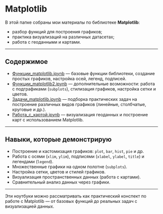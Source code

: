 # Matplotlib

В этой папке собраны мои материалы по библиотеке **Matplotlib**:

- разбор функций для построения графиков;
- практика визуализаций на различных датасетах;
- работа с геоданными и картами.

---

## Содержимое

- [Функции_matplotlib.ipynb](Функции_matplotlib.ipynb) — базовые функции библиотеки, создание простых графиков, настройка осей, легенд, подписей.
- [Функции_matplotlib2.ipynb](Функции_matplotlib2.ipynb) — дополнительные возможности: работа с подграфиками (`subplots`), стилизация графиков, настройка сетки и цветов.
- [Задачи_matplotlib.ipynb](Задачи_matplotlib.ipynb) — подборка практических задач на построение различных видов графиков (линейные, столбчатые, круговые и др.).
- [Работа_с_картой.ipynb](Работа_с_картой.ipynb) — визуализация геоданных и построение карт с использованием Matplotlib.

---

## Навыки, которые демонстрирую
- Построение и кастомизация графиков: `plot`, `bar`, `hist`, `pie` и др.
- Работа с осями (`xlim`, `ylim`), подписями (`xlabel`, `ylabel`, `title`) и легендами (`legend`).
- Множественные графики на одном полотне (`subplots`).
- Настройка сетки, цветов и стилей графиков.
- Визуализация пространственных данных (работа с картами).
- Сравнительный анализ данных через графики.

---

 Эти ноутбуки можно рассматривать как практический конспект по работе с Matplotlib — от базовых функций до реальных задач с визуализацией данных.
